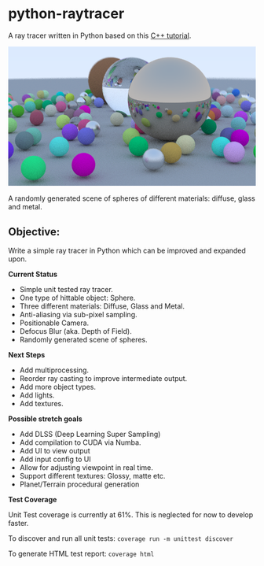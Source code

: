 # python-raytracer
A ray tracer written in Python based on this [C++ tutorial](https://raytracing.github.io/books/RayTracingInOneWeekend.html).   

![Randomly generated scene of spheres.](./img.png?raw=true "Output")

A randomly generated scene of spheres of different materials: diffuse, glass and metal.

## Objective:
Write a simple ray tracer in Python which can be improved and expanded upon.

**Current Status**
- Simple unit tested ray tracer.
- One type of hittable object: Sphere.
- Three different materials: Diffuse, Glass and Metal.
- Anti-aliasing via sub-pixel sampling.
- Positionable Camera.
- Defocus Blur (aka. Depth of Field).
- Randomly generated scene of spheres.

**Next Steps**
- Add multiprocessing.
- Reorder ray casting to improve intermediate output.
- Add more object types.
- Add lights.
- Add textures.

**Possible stretch goals**
- Add DLSS (Deep Learning Super Sampling)
- Add compilation to CUDA via Numba.
- Add UI to view output
- Add input config to UI
- Allow for adjusting viewpoint in real time.
- Support different textures: Glossy, matte etc.
- Planet/Terrain procedural generation

**Test Coverage**

Unit Test coverage is currently at 61%. This is neglected for now to develop faster.

To discover and run all unit tests: `coverage run -m unittest discover`

To generate HTML test report: `coverage html`

